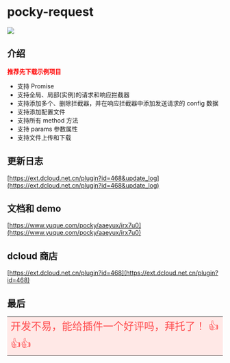 # pocky-request

<img src="https://img.shields.io/badge/version-2.0.2-blue.svg?cacheSeconds=2592000" /><br />

## 介绍

<font color="red">**推荐先下载示例项目**</font><br />

- 支持 Promise
- 支持全局、局部(实例)的请求和响应拦截器
- 支持添加多个、删除拦截器，并在响应拦截器中添加发送请求的 config 数据
- 支持添加配置文件
- 支持所有 method 方法
- 支持 params 参数属性
- 支持文件上传和下载

## 更新日志

[https://ext.dcloud.net.cn/plugin?id=468&update_log](https://ext.dcloud.net.cn/plugin?id=468&update_log)

## 文档和 demo

[https://www.yuque.com/pocky/aaeyux/irx7u0](https://www.yuque.com/pocky/aaeyux/irx7u0)

## dcloud 商店

[https://ext.dcloud.net.cn/plugin?id=468](https://ext.dcloud.net.cn/plugin?id=468)

## 最后

<table><tr><td bgcolor="#FFE8E6" >
<font color="#FF4D4F" size="5">
开发不易，能给插件一个好评吗，拜托了！ 👍👍👍
</font>
</td></tr></table>

